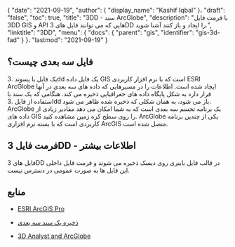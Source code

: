 {
  "date": "2021-09-19",
  "author": {
    "display_name": "Kashif Iqbal"
}،
  "draft": "false",
  "toc": true,
  "title": "3DD - سند ArcGlobe",
  "description": "با فرمت فایل 3DD GIS و API هایی که می توانند فایل های 3DD را ایجاد و باز کنند آشنا شوید.",
  "linktitle": "3DD",
  "menu": {
    "docs": {
      "parent": "gis",
      "identifier": "gis-3d-fad"
}
}،
  "lastmod": "2021-09-19"
}

## فایل سه بعدی چیست؟

یک فایل با پسوند .3dd یک فایل داده GIS است که با نرم افزار کاربردی ESRI ArcGlobe ایجاد شده است. اطلاعات را در مسیرهایی که داده های سه بعدی در آنها قرار دارد به شکل پایگاه داده های جغرافیایی ذخیره می کند. هنگامی که یک سند با استفاده از فایل .3dd باز می شود، به همان شکلی که ذخیره شده ظاهر می شود. ArcGlobe یک برنامه تجسم سه بعدی است که به شما امکان می دهد مقادیر زیادی از داده های GIS را روی سطح کره زمین مشاهده کنید. ArcGlobe یکی از چندین برنامه کاربردی است که با بسته نرم افزاری ArcGIS متصل شده است.

## فرمت فایل 3DD - اطلاعات بیشتر

فایل های 3DD در قالب فایل باینری روی دیسک ذخیره می شوند و فرمت فایل داخلی این فایل ها به صورت عمومی در دسترس نیست.

## منابع

* [ESRI ArcGIS Pro](https://www.esri.com/en-us/arcgis/products/arcgis-pro/overview)

* [ذخیره یک سند سه بعدی](https://desktop.arcgis.com/en/arcmap/10.3/guide-books/extensions/3d-analyst/about-saving-a-3d-document.htm)

* [3D Analyst and ArcGlobe](https://desktop.arcgis.com/en/arcmap/latest/extensions/3d-analyst/3d-analyst-and-arcglobe.htm)


